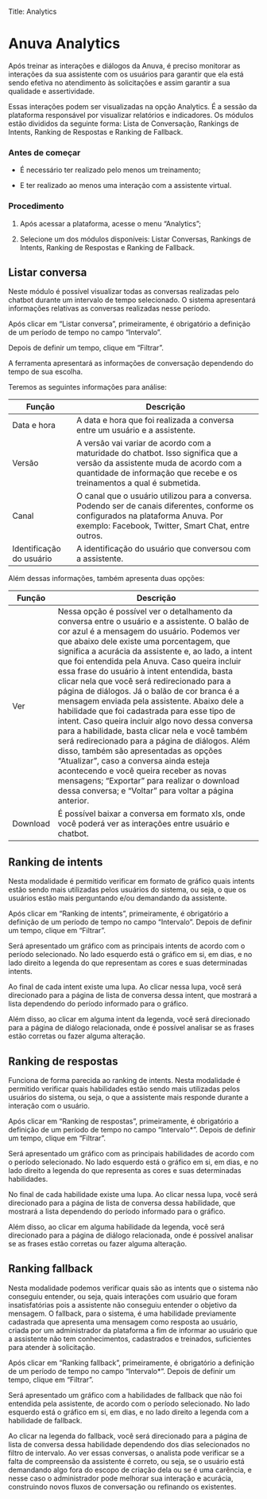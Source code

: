 Title: Analytics

# Anuva Analytics

Após treinar as interações e diálogos da Anuva, é preciso monitorar as
interações da sua assistente com os usuários para garantir que ela está sendo
efetiva no atendimento às solicitações e assim garantir a sua qualidade e
assertividade. 

Essas interações podem ser visualizadas na opção Analytics. É a sessão da
plataforma responsável por visualizar relatórios e indicadores. Os módulos estão
divididos da seguinte forma: Lista de Conversação, Rankings de Intents, Ranking
de Respostas e Ranking de Fallback.

### Antes de começar

- É necessário ter realizado pelo menos um treinamento;

- E ter realizado ao menos uma interação com a assistente virtual.

### Procedimento

1.  Após acessar a plataforma, acesse o menu “Analytics”;

2.  Selecione um dos módulos disponíveis: Listar Conversas, Rankings de Intents,
    Ranking de Respostas e Ranking de Fallback.

## Listar conversa

Neste módulo é possível visualizar todas as conversas realizadas pelo chatbot
durante um intervalo de tempo selecionado. O sistema apresentará informações
relativas as conversas realizadas nesse período.

Após clicar em “Listar conversa”, primeiramente, é obrigatório a definição de um
período de tempo no campo “Intervalo”.

Depois de definir um tempo, clique em “Filtrar”.

A ferramenta apresentará as informações de conversação dependendo do tempo de
sua escolha.

Teremos as seguintes informações para análise:

|Função|Descrição|
|-|-|
|Data e hora|A data e hora que foi realizada a conversa entre um usuário e a assistente.|
|Versão|A versão vai variar de acordo com a maturidade do chatbot. Isso significa que a versão da assistente muda de acordo com a quantidade de informação que recebe e os treinamentos a qual é submetida.|
|Canal|O canal que o usuário utilizou para a conversa. Podendo ser de canais diferentes, conforme os configurados na plataforma Anuva. Por exemplo: Facebook, Twitter, Smart Chat, entre outros.|
|Identificação do usuário|A identificação do usuário que conversou com a assistente.|

Além dessas informações, também apresenta duas opções:

|Função|Descrição|
|-|-|
|Ver|Nessa opção é possível ver o detalhamento da conversa entre o usuário e a assistente. O balão de cor azul é a mensagem do usuário. Podemos ver que abaixo dele existe uma porcentagem, que significa a acurácia da assistente e, ao lado, a intent que foi entendida pela Anuva. Caso queira incluir essa frase do usuário à intent entendida, basta clicar nela que você será redirecionado para a página de diálogos. Já o balão de cor branca é a mensagem enviada pela assistente. Abaixo dele a habilidade que foi cadastrada para esse tipo de intent. Caso queira incluir algo novo dessa conversa para a habilidade, basta clicar nela e você também será redirecionado para a página de diálogos. Além disso, também são apresentadas as opções “Atualizar”, caso a conversa ainda esteja acontecendo e você queira receber as novas mensagens; “Exportar” para realizar o download dessa conversa; e “Voltar” para voltar a página anterior.|
|Download|É possível baixar a conversa em formato xls, onde você poderá ver as interações entre usuário e chatbot.         


## Ranking de intents

Nesta modalidade é permitido verificar em formato de gráfico quais intents estão
sendo mais utilizadas pelos usuários do sistema, ou seja, o que os usuários
estão mais perguntando e/ou demandando da assistente.

Após clicar em “Ranking de intents”, primeiramente, é obrigatório a definição de
um período de tempo no campo “Intervalo”. Depois de definir um tempo, clique em
“Filtrar”.

Será apresentado um gráfico com as principais intents de acordo com o período
selecionado. No lado esquerdo está o gráfico em si, em dias, e no lado direito a
legenda do que representam as cores e suas determinadas intents.

Ao final de cada intent existe uma lupa. Ao clicar nessa lupa, você será
direcionado para a página de lista de conversa dessa intent, que mostrará a
lista dependendo do período informado para o gráfico.

Além disso, ao clicar em alguma intent da legenda, você será direcionado para a
página de diálogo relacionada, onde é possível analisar se as frases estão
corretas ou fazer alguma alteração.

## Ranking de respostas

Funciona de forma parecida ao ranking de intents. Nesta modalidade é permitido
verificar quais habilidades estão sendo mais utilizadas pelos usuários do
sistema, ou seja, o que a assistente mais responde durante a interação com o
usuário.

Após clicar em “Ranking de respostas”, primeiramente, é obrigatório a definição
de um período de tempo no campo “Intervalo\*”. Depois de definir um tempo,
clique em “Filtrar”.

Será apresentado um gráfico com as principais habilidades de acordo com o
período selecionado. No lado esquerdo está o gráfico em si, em dias, e no lado
direito a legenda do que representa as cores e suas determinadas habilidades.

No final de cada habilidade existe uma lupa. Ao clicar nessa lupa, você será
direcionado para a página de lista de conversa dessa habilidade, que mostrará a
lista dependendo do período informado para o gráfico.

Além disso, ao clicar em alguma habilidade da legenda, você será direcionado
para a página de diálogo relacionada, onde é possível analisar se as frases
estão corretas ou fazer alguma alteração.

## Ranking fallback

Nesta modalidade podemos verificar quais são as intents que o sistema não
conseguiu entender, ou seja, quais interações com usuário que foram
insatisfatórias pois a assistente não conseguiu entender o objetivo da mensagem.
O fallback, para o sistema, é uma habilidade previamente cadastrada que
apresenta uma mensagem como resposta ao usuário, criada por um administrador da
plataforma a fim de informar ao usuário que a assistente não tem conhecimentos,
cadastrados e treinados, suficientes para atender à solicitação.

Após clicar em “Ranking fallback”, primeiramente, é obrigatório a definição de
um período de tempo no campo “Intervalo\*”. Depois de definir um tempo, clique
em “Filtrar”.

Será apresentado um gráfico com a habilidades de fallback que não foi entendida
pela assistente, de acordo com o período selecionado. No lado esquerdo está o
gráfico em si, em dias, e no lado direito a legenda com a habilidade de
fallback.

Ao clicar na legenda do fallback, você será direcionado para a página de lista
de conversa dessa habilidade dependendo dos dias selecionados no filtro de
intervalo. Ao ver essas conversas, o analista pode verificar se a falta de
compreensão da assistente é correto, ou seja, se o usuário está demandando algo
fora do escopo de criação dela ou se é uma carência, e nesse caso o
administrador pode melhorar sua interação e acurácia, construindo novos fluxos
de conversação ou refinando os existentes.
